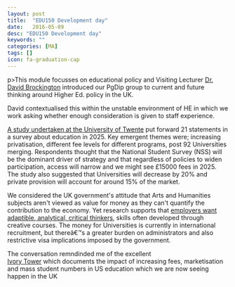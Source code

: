 ```yaml
---
layout: post
title:  "EDU150 Development day"
date:   2016-05-09
desc: "EDU150 Development day"
keywords: ""
categories: [MA]
tags: []
icon: fa-graduation-cap
---
```

p>This module focusses on educational policy and Visiting Lecturer [Dr. David Brockington](https://www.plymouth.ac.uk/staff/david-brockington) introduced our PgDip group to current and future thinking around Higher Ed. policy in the UK.

David contextualised this within the unstable environment of HE in which we work asking whether enough consideration is given to staff experience.

[A study undertaken at the University of Twente](https://www.utwente.nl/bms/cheps/publications/Publications%202011/LFHE%20Changing%20landscape%20paper%20final%20edit%20JH.pdf) put forward 21 statements in a survey about education in 2025. Key emergent themes were; increasing privatisation, different fee levels for different programs, post 92 Universities merging. Respondents thought that the National Student Survey (NSS) will be the dominant driver of strategy and that regardless of policies to widen participation, access will narrow and we might see £15000 fees in 2025. The study also suggested that Universities will decrease by 20% and private provision will account for around 15% of the market.

We considered the UK government's attitude that Arts and Humanities subjects aren't viewed as value for money as they can't quantify the contribution to the economy. Yet research supports that [employers want adaptible, analytical, critical thinkers](https://www.insidehighered.com/blogs/stratedgy/what-do-employers-want), skills often developed through creative courses. The money for Universities is currently in international recruitment, but thereâ€™s a greater burden on administrators and also restrictive visa implications imposed by the government.

The conversation remndinded me of the excellent  
[Ivory Tower](http://www.imdb.com/title/tt3263520/) which documents the impact of increasing fees, marketisation and mass student numbers in US education which we are now seeing happen in the UK
